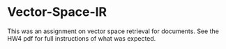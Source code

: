 # Vector-Space-IR

This was an assignment on vector space retrieval for documents. See the HW4 pdf for full instructions of what was expected. 
